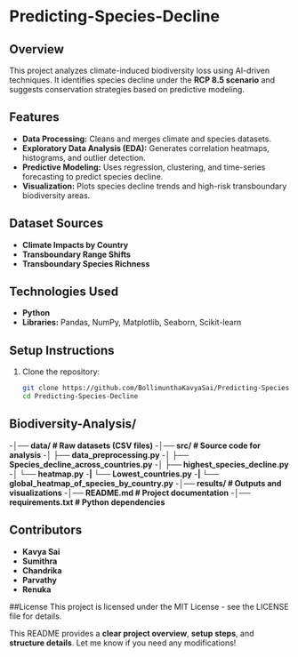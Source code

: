 # Predicting-Species-Decline

## Overview  
This project analyzes climate-induced biodiversity loss using AI-driven techniques. It identifies species decline under the **RCP 8.5 scenario** and suggests conservation strategies based on predictive modeling.  

## Features  
- **Data Processing:** Cleans and merges climate and species datasets.  
- **Exploratory Data Analysis (EDA):** Generates correlation heatmaps, histograms, and outlier detection.  
- **Predictive Modeling:** Uses regression, clustering, and time-series forecasting to predict species decline.  
- **Visualization:** Plots species decline trends and high-risk transboundary biodiversity areas.  

## Dataset Sources  
- **Climate Impacts by Country**  
- **Transboundary Range Shifts**  
- **Transboundary Species Richness**  

## Technologies Used  
- **Python**  
- **Libraries:** Pandas, NumPy, Matplotlib, Seaborn, Scikit-learn  

## Setup Instructions  
1. Clone the repository:  
   ```bash
   git clone https://github.com/BollimunthaKavyaSai/Predicting-Species-Decline.git
   cd Predicting-Species-Decline
## Biodiversity-Analysis/
-**│── data/ # Raw datasets (CSV files)**
-**│── src/ # Source code for analysis**
-**│ ├── data_preprocessing.py**
-**│ ├── Species_decline_across_countries.py**
-**│ ├── highest_species_decline.py**
-**│ └── heatmap.py**
-**| └── Lowest_countries.py**
-**| └── global_heatmap_of_species_by_country.py**
-**│── results/ # Outputs and visualizations**
-**│── README.md # Project documentation**
-**│── requirements.txt # Python dependencies**

## Contributors  
- **Kavya Sai**  
- **Sumithra**  
- **Chandrika**
- **Parvathy**
- **Renuka** 



##License
This project is licensed under the MIT License - see the LICENSE file for details.

This README provides a **clear project overview**, **setup steps**, and **structure details**. Let me know if you need any modifications!
